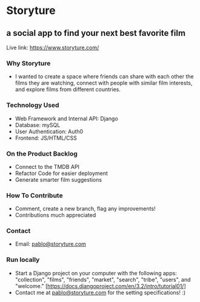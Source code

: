 # Storyture
## a social app to find your next best favorite film
Live link: https://www.storyture.com/

### Why Storyture
* I wanted to create a space where friends can share with each other the films they are watching, connect with people with similar film interests, and explore films from different countries.

### Technology Used
* Web Framework and Internal API: Django
* Database: mySQL
* User Authentication: Auth0
* Frontend: JS/HTML/CSS

### On the Product Backlog
* Connect to the TMDB API
* Refactor Code for easier deployment
* Generate smarter film suggestions

### How To Contribute
* Comment, create a new branch, flag any improvements!
* Contributions much appreciated

### Contact
* Email: pablo@storyture.com

### Run locally
* Start a Django project on your computer with the following apps: "collection", "films", "friends", "market", "search", "tribe", "users", and "welcome." [https://docs.djangoproject.com/en/3.2/intro/tutorial01/]
* Contact me at pablo@storyture.com for the setting specifications! :)
